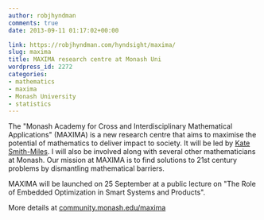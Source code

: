 ```yaml
---
author: robjhyndman
comments: true
date: 2013-09-11 01:17:02+00:00

link: https://robjhyndman.com/hyndsight/maxima/
slug: maxima
title: MAXIMA research centre at Monash Uni
wordpress_id: 2272
categories:
- mathematics
- maxima
- Monash University
- statistics
---
```


The "Monash Academy for Cross and Interdisciplinary Mathematical Applications" (MAXIMA) is a new research centre that aims to maximise the potential of mathematics to deliver impact to society. It will be led by [Kate Smith-Miles](http://users.monash.edu.au/~ksmiles/). I will also be involved along with several other mathematicians at Monash. Our mission at MAXIMA is to find solutions to 21st century problems by dismantling mathematical barriers. 

MAXIMA will be launched on 25 September at a public lecture on "The Role of Embedded Optimization in Smart Systems and Products". 

More details at [community.monash.edu/maxima](https://community.monash.edu.au/maxima)
